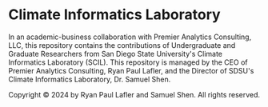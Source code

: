 # Climate Informatics Laboratory
In an academic-business collaboration with Premier Analytics Consulting, LLC, this repository contains the contributions of Undergraduate and Graduate Researchers from San Diego State University's Climate Informatics Laboratory (SCIL). This repository is managed by the CEO of Premier Analytics Consulting, Ryan Paul Lafler, and the Director of SDSU's Climate Informatics Laboratory, Dr. Samuel Shen.

Copyright © 2024 by Ryan Paul Lafler and Samuel Shen. All rights reserved.

